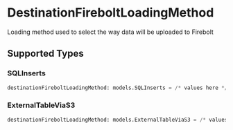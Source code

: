 # DestinationFireboltLoadingMethod

Loading method used to select the way data will be uploaded to Firebolt


## Supported Types

### SQLInserts

```python
destinationFireboltLoadingMethod: models.SQLInserts = /* values here */
```

### ExternalTableViaS3

```python
destinationFireboltLoadingMethod: models.ExternalTableViaS3 = /* values here */
```

